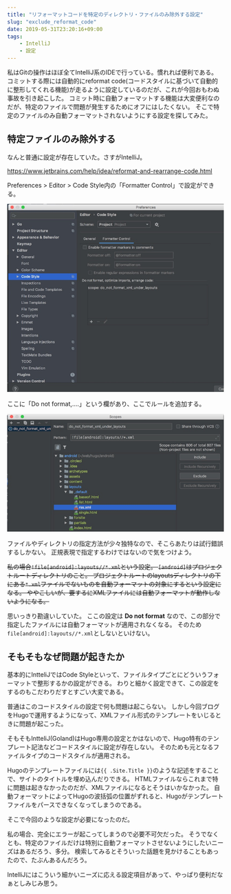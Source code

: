 ```yaml
---
title: "リフォーマットコードを特定のディレクトリ・ファイルのみ除外する設定"
slug: "exclude_reformat_code"
date: 2019-05-31T23:20:16+09:00
tags:
    - IntelliJ
    - 設定
---
```


私はGitの操作はほぼ全てIntelliJ系のIDEで行っている。慣れれば便利である。
コミットする際には自動的にreformat code(コードスタイルに基づいて自動的に整形してくれる機能)が走るように設定しているのだが、これが今回おもわぬ事故を引き起こした。
コミット時に自動フォーマットする機能は大変便利なのだが、特定のファイルで問題が発生するためにオフにはしたくない。
そこで特定のファイルのみ自動フォーマットされないようにする設定を探してみた。

<!--more-->

## 特定ファイルのみ除外する

なんと普通に設定が存在していた。さすがIntelliJ。

<https://www.jetbrains.com/help/idea/reformat-and-rearrange-code.html>

Preferences > Editor > Code Style内の「Formatter Control」で設定ができる。

![フォーマッタの設定](setting_dialog.jpg)

ここに「Do not format,....」という欄があり、ここでルールを追加する。

![除外設定](exclude_setting.jpg)

ファイルやディレクトリの指定方法が少々独特なので、そこらあたりは試行錯誤するしかない。
正規表現で指定するわけではないので気をつけよう。

~~私の場合`!file[android]:layouts//*.xml`という設定。
`[android]`はプロジェクトルートディレクトリのこと。
プロジェクトルートのlayoutsディレクトリの下にある`*.xml`ファイルでないものを自動フォーマットの対象にするという設定になる。
ややこしいが、要するにXMLファイルには自動フォーマットが動作しないようになる。~~

思いっきり勘違いしていた。
ここの設定は **Do not format** なので、この部分で指定したファイルには自動フォーマットが適用されなくなる。
そのため`file[android]:layouts//*.xml`としないといけない。

## そもそもなぜ問題が起きたか

基本的にIntteliJではCode Styleといって、ファイルタイプごとにどういうフォーマットで整形するかの設定ができる。
わりと細かく設定できて、この設定をするのもこだわりだすとすごい大変である。

普通はこのコードスタイルの設定で何も問題は起こらない。
しかし今回ブログをHugoで運用するようになって、XMLファイル形式のテンプレートをいじるときに問題が起こった。

そもそもIntteliJ(Goland)はHugo専用の設定とかはないので、Hugo特有のテンプレート記法などコードスタイルに設定が存在しない。
そのためも元となるファイルタイプのコードスタイルが適用される。

Hugoのテンプレートファイルには`{{ .Site.Title }}`のような記述をすることで、サイトのタイトルを埋め込んだりできる。
HTMLファイルならこれまで特に問題は起きなかったのだが、XMLファイルになるとそうはいかなかった。
自動フォーマットによってHugoの波括弧の位置がずれると、Hugoがテンプレートファイルをパースできなくなってしまうのである。

そこで今回のような設定が必要になったのだ。

私の場合、完全にエラーが起こってしまうので必要不可欠だった。
そうでなくとも、特定のファイルだけは特別に自動フォーマットさせないようにしたいニーズはあるだろう、多分。
検索してみるとそういった話題を見かけることもあったので、たぶんあるんだろう。

IntelliJにはこういう細かいニーズに応える設定項目があって、やっぱり便利だなぁとしみじみ思う。
